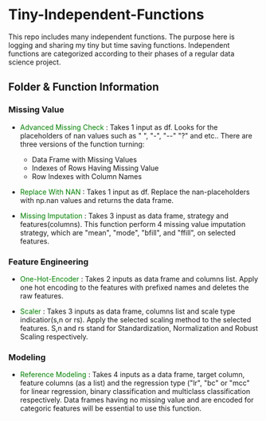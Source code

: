 # Tiny-Independent-Functions
This repo includes many independent functions. The purpose here is logging and sharing my tiny but time saving functions. 
Independent functions are categorized according to their phases of a regular data science project.

## Folder & Function Information

### Missing Value

- <font color="green">Advanced Missing Check</font> : Takes 1 input as df. Looks for the placeholders of nan values such as " ", "-", "--" "?" and etc.. There are three versions of the function turning:
  - Data Frame with Missing Values
  - Indexes of Rows Having Missing Value
  - Row Indexes with Column Names
 
- <font color="green">Replace With NAN</font> : Takes 1 input as df. Replace the nan-placeholders with np.nan values and returns the data frame.

- <font color="green">Missing Imputation</font> : Takes 3 inpust as data frame, strategy and features(columns). This function perform 4 missing value imputation strategy, which are "mean", "mode", "bfill", and "ffill", on selected features. 

### Feature Engineering

- <font color="green">One-Hot-Encoder</font> : Takes 2 inputs as data frame and columns list. Apply one hot encoding to the features with prefixed names and deletes the raw features.

- <font color="green">Scaler</font> : Takes 3 inputs as data frame, columns list and scale type indicatior(s,n or rs). Apply the selected scaling method to the selected features. S,n and rs stand for Standardization, Normalization and Robust Scaling respectively.

### Modeling

- <font color="green">Reference Modeling</font> : Takes 4 inputs as a data frame, target column, feature columns (as a list) and the regression type ("lr", "bc" or "mcc" for linear regression, binary classification and multiclass classification respectively. Data frames having no missing value and are encoded for categoric features will be essential to use this function.
